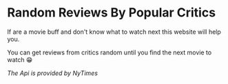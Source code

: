 # Random Reviews By Popular Critics

If are a movie buff and don't know what to watch next this website will help you.

You can get reviews from critics random until you find the next movie to watch 😁

_The Api is provided by NyTimes_
